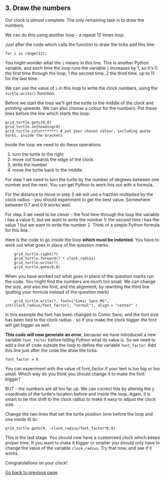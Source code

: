 ## 3. Draw the numbers

Our clock is almost complete. The only remaining task is to draw the numbers.

We can do this using another loop - a repeat 12 times loop.

Just after the code which calls the function to draw the ticks add this line:
```
for i in range(12):
```

You might wonder what the ```i``` means in this line. This is another Python variable, and each time the loop runs the variable ```i``` increases by 1, so it's 0 the first time through the loop, 1 the second time, 2 the third time, up to 11 for the last time.

We can use the value of ```i``` in this loop to write the clock numbers, using the ```turtle.write()``` function.

Before we start the loop we'll get the turtle to the middle of the clock and pointing upwards. We can also choose a colour for the numbers. Put these lines before the line which starts the loop:
```
grid_turtle.goto(0,0)
grid_turtle.setheading(0)
grid_turtle.color(*****) # put your chosen colour, including quote marks, inside the brackets
```

Inside the loop we need to do these operations
1. turn the turtle to the right
2. move out towards the edge of the clock
3. write the number
4. move the turtle back to the middle.

For step 1 we need to turn the turtle by the number of degrees between one number and the next. You can get Python to work this out with a formula.

For the distance to move in step 2 we will use a fraction multiplied by the clock radius - you should experiment to get the best value. Somewhere between 0.7 and 0.9 works well.

For step 3 we need to be clever - the first time through the loop the variable i has a value 0, but we want to write the number 1; the second time i has the value 1 but we want to write the number 2. Think of a simple Python formula for this line.

Here is the code to go inside the loop **which must be indented**. You have to work out what goes in place of the question marks.
```
    grid_turtle.right(?)
    grid_turtle.forward(? * clock_radius)
    grid_turtle.write(?)
    grid_turtle.goto(0,0)
```

When you have worked out what goes in place of the question marks run the code. You might find the numbers are much too small. We can change the size, and also the font, and the alignment, by rewriting the third line (putting your formula instead of the question mark)
```
    grid_turtle.write(?, font=("Comic Sans MS", int(clock_radius/font_factor), "normal"), align = "center" )

```
In this example the font has been changed to Comic Sans, and the font size has been tied to the clock radius - so if you make the clock bigger the font will get bigger as well.

**This code will now generate an error**, because we have introduced a new variable ```font_factor``` before telling Python what its value is. So we need to add a line of code outside the loop to define the variable  ```font_factor```. Add this line just after the code the draw the ticks:
```
font_factor = 6
```
You can experiment with the value of font_factor if your text is too big or too small. Which way do you think you should change it to make the font bigger?

BUT - the numbers are all too far up. We can correct this by altering the y coordinate of the turtle's location before and inside the loop. Again, it is smart to tie this shift to the clock radius to make it easy to adjust the clock size.

Change the two lines that set the turtle position (one before the loop and one inside it) to:
```
grid_turtle.goto(0, -clock_radius/font_factor*0.9)
```

This is the last stage. You should now have a customised clock which keeps proper time. If you want to make it bigger or smaller you should only have to change the value of the variable ```clock_radius```. Try that now, and see if it works.

Congratulations on your clock!


[Go back to previous page](README5.md)